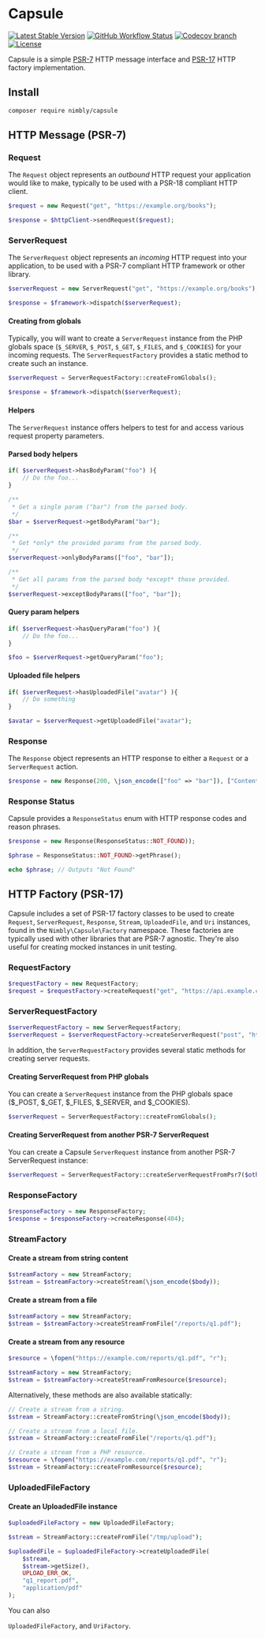 # Capsule

[![Latest Stable Version](https://img.shields.io/packagist/v/nimbly/capsule.svg?style=flat-square)](https://packagist.org/packages/nimbly/capsule)
[![GitHub Workflow Status](https://img.shields.io/github/actions/workflow/status/nimbly/capsule/php.yml?style=flat-square)](https://github.com/nimbly/Capsule/actions/workflows/php.yml)
[![Codecov branch](https://img.shields.io/codecov/c/github/nimbly/capsule/master?style=flat-square)](https://app.codecov.io/github/nimbly/Capsule)
[![License](https://img.shields.io/github/license/nimbly/capsule.svg?style=flat-square)](https://packagist.org/packages/nimbly/capsule)

Capsule is a simple [PSR-7](https://www.php-fig.org/psr/psr-7/) HTTP message interface and [PSR-17](https://www.php-fig.org/psr/psr-17) HTTP factory implementation.

## Install
```bash
composer require nimbly/capsule
```

## HTTP Message (PSR-7)

### Request

The `Request` object represents an *outbound* HTTP request your application would like to make, typically to be used with a PSR-18 compliant HTTP client.

```php
$request = new Request("get", "https://example.org/books");

$response = $httpClient->sendRequest($request);
```

### ServerRequest

The `ServerRequest` object represents an *incoming* HTTP request into your application, to be used with a PSR-7 compliant HTTP framework or other library.

```php
$serverRequest = new ServerRequest("get", "https://example.org/books");

$response = $framework->dispatch($serverRequest);
```

#### Creating from globals

Typically, you will want to create a `ServerRequest` instance from the PHP globals space (`$_SERVER`, `$_POST`, `$_GET`, `$_FILES`, and `$_COOKIES`) for your incoming requests. The `ServerRequestFactory` provides a static method to create such an instance.

```php
$serverRequest = ServerRequestFactory::createFromGlobals();

$response = $framework->dispatch($serverRequest);
```
#### Helpers

The `ServerRequest` instance offers helpers to test for and access various request property parameters.

#### Parsed body helpers

```php
if( $serverRequest->hasBodyParam("foo") ){
	// Do the foo...
}

/**
 * Get a single param ("bar") from the parsed body.
 */
$bar = $serverRequest->getBodyParam("bar");

/**
 * Get *only* the provided params from the parsed body.
 */
$serverRequest->onlyBodyParams(["foo", "bar"]);

/**
 * Get all params from the parsed body *except* those provided.
 */
$serverRequest->exceptBodyParams(["foo", "bar"]);
```

#### Query param helpers

```php
if( $serverRequest->hasQueryParam("foo") ){
	// Do the foo...
}

$foo = $serverRequest->getQueryParam("foo");
```

#### Uploaded file helpers

```php
if( $serverRequest->hasUploadedFile("avatar") ){
	// Do something
}

$avatar = $serverRequest->getUploadedFile("avatar");
```

### Response

The `Response` object represents an HTTP response to either a `Request` or a `ServerRequest` action.

```php
$response = new Response(200, \json_encode(["foo" => "bar"]), ["Content-Type" => "application/json"]);
```

### Response Status

Capsule provides a `ResponseStatus` enum with HTTP response codes and reason phrases.

```php
$response = new Response(ResponseStatus::NOT_FOUND));
```

```php
$phrase = ResponseStatus::NOT_FOUND->getPhrase();

echo $phrase; // Outputs "Not Found"
```

## HTTP Factory (PSR-17)

Capsule includes a set of PSR-17 factory classes to be used to create `Request`, `ServerRequest`,  `Response`, `Stream`, `UploadedFile`, and `Uri` instances, found in the `Nimbly\Capsule\Factory` namespace. These factories are typically used with other libraries that are PSR-7 agnostic. They're also useful for creating mocked instances in unit testing.

### RequestFactory
```php
$requestFactory = new RequestFactory;
$request = $requestFactory->createRequest("get", "https://api.example.com");
```

### ServerRequestFactory
```php
$serverRequestFactory = new ServerRequestFactory;
$serverRequest = $serverRequestFactory->createServerRequest("post", "https://api.example.com/books");
```

In addition, the `ServerRequestFactory` provides several static methods for creating server requests.

#### Creating ServerRequest from PHP globals
You can create a `ServerRequest` instance from the PHP globals space ($_POST, $_GET, $_FILES, $_SERVER, and $_COOKIES).

```php
$serverRequest = ServerRequestFactory::createFromGlobals();
```

#### Creating ServerRequest from another PSR-7 ServerRequest
You can create a Capsule `ServerRequest` instance from another PSR-7 ServerRequest instance:

```php
$serverRequest = ServerRequestFactory::createServerRequestFromPsr7($otherServerRequest);
```

### ResponseFactory

```php
$responseFactory = new ResponseFactory;
$response = $responseFactory->createResponse(404);
```

### StreamFactory

#### Create a stream from string content

```php
$streamFactory = new StreamFactory;
$stream = $streamFactory->createStream(\json_encode($body));
```

#### Create a stream from a file

```php
$streamFactory = new StreamFactory;
$stream = $streamFactory->createStreamFromFile("/reports/q1.pdf");
```

#### Create a stream from any resource

```php
$resource = \fopen("https://example.com/reports/q1.pdf", "r");

$streamFactory = new StreamFactory;
$stream = $streamFactory->createStreamFromResource($resource);
```

Alternatively, these methods are also available statically:

```php
// Create a stream from a string.
$stream = StreamFactory::createFromString(\json_encode($body));

// Create a stream from a local file.
$stream = StreamFactory::createFromFile("/reports/q1.pdf");

// Create a stream from a PHP resource.
$resource = \fopen("https://example.com/reports/q1.pdf", "r");
$stream = StreamFactory::createFromResource($resource);
```

### UploadedFileFactory

#### Create an UploadedFile instance
```php
$uploadedFileFactory = new UploadedFileFactory;

$stream = StreamFactory::createFromFile("/tmp/upload");

$uploadedFile = $uploadedFileFactory->createUploadedFile(
    $stream,
    $stream->getSize(),
    UPLOAD_ERR_OK,
    "q1_report.pdf",
    "application/pdf"
);
```

You can also 

`UploadedFileFactory`, and `UriFactory`.